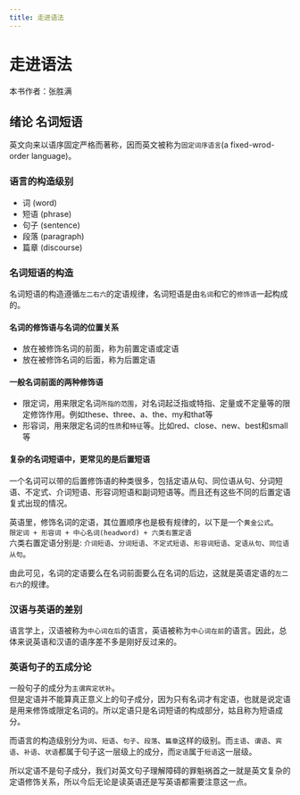 ```yaml
---
title: 走进语法
---
```


# 走进语法
本书作者：张胜满

## 绪论 名词短语
英文向来以语序固定严格而著称，因而英文被称为`固定词序语言`(a fixed-wrod-order language)。  

### 语言的构造级别
* 词 (word)
* 短语 (phrase)
* 句子 (sentence)
* 段落 (paragraph)
* 篇章 (discourse)

### 名词短语的构造
名词短语的构造遵循`左二右六`的定语规律，名词短语是由`名词`和它的`修饰语`一起构成的。  

#### 名词的修饰语与名词的位置关系
* 放在被修饰名词的前面，称为前置定语或定语
* 放在被修饰名词的后面，称为后置定语

#### 一般名词前面的两种修饰语
* 限定词，用来限定名词`所指的范围`，对名词起泛指或特指、定量或不定量等的限定修饰作用。例如these、three、a、the、my和that等
* 形容词，用来限定名词的`性质`和`特征`等。比如red、close、new、best和small等

#### 复杂的名词短语中，更常见的是后置短语
一个名词可以带的后置修饰语的种类很多，包括定语从句、同位语从句、分词短语、不定式、介词短语、形容词短语和副词短语等。而且还有这些不同的后置定语复式出现的情况。

英语里，修饰名词的定语，其位置顺序也是极有规律的，以下是一个`黄金公式`。  
`限定词 + 形容词 + 中心名词(headword) + 六类右置定语`  
六类右置定语分别是: `介词短语`、`分词短语`、`不定式短语`、`形容词短语`、`定语从句`、`同位语从句`。

由此可见，名词的定语要么在名词前面要么在名词的后边，这就是英语定语的`左二右六`的规律。

### 汉语与英语的差别
语言学上，汉语被称为`中心词在后`的语言，英语被称为`中心词在前`的语言。因此，总体来说英语和汉语的语序差不多是刚好反过来的。

### 英语句子的五成分论
一般句子的成分为`主谓宾定状补`。  
但是定语并不能算真正意义上的句子成分，因为只有名词才有定语，也就是说定语是用来修饰或限定名词的。所以定语只是名词短语的构成部分，姑且称为短语成分。  

而语言的构造级别分为`词`、`短语`、`句子`、`段落`、`篇章`这样的级别。而`主语`、`谓语`、`宾语`、`补语`、`状语`都属于句子这一层级上的成分，而`定语`属于`短语`这一层级。 
 
所以定语不是句子成分，我们对英文句子理解障碍的罪魁祸首之一就是英文复杂的定语修饰关系，所以今后无论是读英语还是写英语都需要注意这一点。